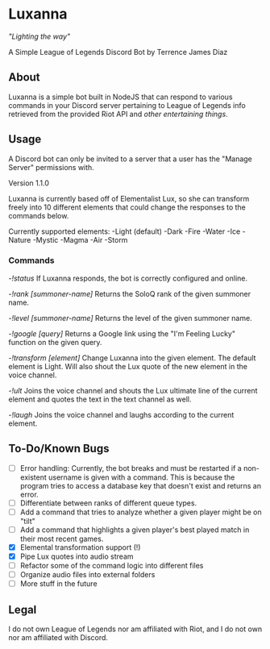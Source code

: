 # Luxanna

*"Lighting the way"*

A Simple League of Legends Discord Bot
by Terrence James Diaz

## About

Luxanna is a simple bot built in NodeJS that can respond to various commands 
in your Discord server pertaining to League of Legends info retrieved from the
provided Riot API and *other entertaining things*.

## Usage

A Discord bot can only be invited to a server that a user has the "Manage Server"
permissions with. 

Version 1.1.0

Luxanna is currently based off of Elementalist Lux, so she can transform freely into
10 different elements that could change the responses to the commands below. 

Currently supported elements:
-Light (default)
-Dark
-Fire
-Water
-Ice
-Nature
-Mystic
-Magma
-Air
-Storm

### Commands 

-*!status*
If Luxanna responds, the bot is correctly configured and online.

-*!rank [summoner-name]*
Returns the SoloQ rank of the given summoner name.

-*!level [summoner-name]*
Returns the level of the given summoner name.

-*!google [query]*
Returns a Google link using the "I'm Feeling Lucky" function on the given query.

-*!transform [element]*
Change Luxanna into the given element. The default element is Light. Will also
shout the Lux quote of the new element in the voice channel. 

-*!ult*
Joins the voice channel and shouts the Lux ultimate line of the current element and 
quotes the text in the text channel as well.

-*!laugh*
Joins the voice channel and laughs according to the current element.



## To-Do/Known Bugs

- [ ] Error handling: Currently, the bot breaks and must be restarted if a non-existent
username is given with a command. This is because the program tries to access a database
key that doesn't exist and returns an error. 
- [ ] Differentiate between ranks of different queue types.
- [ ] Add a command that tries to analyze whether a given player might be on "tilt"
- [ ] Add a command that highlights a given player's best played match in their most recent games.
- [x] Elemental transformation support (!)
- [x] Pipe Lux quotes into audio stream
- [ ] Refactor some of the command logic into different files
- [ ] Organize audio files into external folders
- [ ] More stuff in the future

## Legal

I do not own League of Legends nor am affiliated with Riot, and I do not own nor am affiliated with Discord. 
